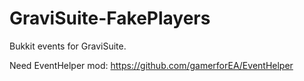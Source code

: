 # GraviSuite-FakePlayers
Bukkit events for GraviSuite.

Need EventHelper mod: https://github.com/gamerforEA/EventHelper
